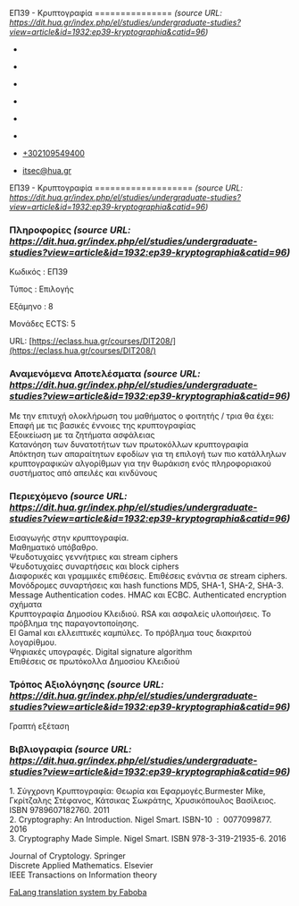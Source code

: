 ΕΠ39 - Κρυπτογραφία
===============    *(source URL: https://dit.hua.gr/index.php/el/studies/undergraduate-studies?view=article&id=1932:ep39-kryptographia&catid=96)*

*   [](https://www.facebook.com/ditharokopio)
*   [](https://www.youtube.com/channel/UCEHkYirpXF1nSLxDCrfDZ4A)
*   [](https://www.linkedin.com/company/77699385)
*   [](https://www.instagram.com/dithua)

*   [](https://dit.hua.gr/index.php/el/studies/undergraduate-studies)
*   [](https://dit.hua.gr/index.php/en/studies/undergraduate-studies)

*   [+302109549400](tel:+302109549400)
*   [itsec@hua.gr](mailto:itsec@hua.gr)

ΕΠ39 - Κρυπτογραφία
===================  *(source URL: https://dit.hua.gr/index.php/el/studies/undergraduate-studies?view=article&id=1932:ep39-kryptographia&catid=96)*

### Πληροφορίες  *(source URL: https://dit.hua.gr/index.php/el/studies/undergraduate-studies?view=article&id=1932:ep39-kryptographia&catid=96)*

Κωδικός : ΕΠ39

Τύπος : Επιλογής

Εξάμηνο : 8

Μονάδες ECTS: 5

URL: [https://eclass.hua.gr/courses/DIT208/](https://eclass.hua.gr/courses/DIT208/)

### Αναμενόμενα Αποτελέσματα  *(source URL: https://dit.hua.gr/index.php/el/studies/undergraduate-studies?view=article&id=1932:ep39-kryptographia&catid=96)*

Με την επιτυχή ολοκλήρωση του μαθήματος ο φοιτητής / τρια θα έχει:  
Επαφή με τις βασικές έννοιες της κρυπτογραφίας  
Εξοικείωση με τα ζητήματα ασφάλειας  
Κατανόηση των δυνατοτήτων των πρωτοκόλλων κρυπτογραφία  
Απόκτηση των απαραίτητων εφοδίων για τη επιλογή των πιο κατάλληλων κρυπτογραφικών αλγορίθμων για την θωράκιση ενός πληροφοριακού συστήματος από απειλές και κινδύνους

### Περιεχόμενο  *(source URL: https://dit.hua.gr/index.php/el/studies/undergraduate-studies?view=article&id=1932:ep39-kryptographia&catid=96)*

Εισαγωγής στην κρυπτογραφία.  
Μαθηματικό υπόβαθρο.  
Ψευδοτυχαίες γεννήτριες και stream ciphers  
Ψευδοτυχαίες συναρτήσεις και block ciphers  
Διαφορικές και γραμμικές επιθέσεις. Επιθέσεις ενάντια σε stream ciphers.  
Μονόδρομες συναρτήσεις και hash functions MD5, SHA-1, SHA-2, SHA-3.  
Message Authentication codes. HMAC και ECBC. Authenticated encryption σχήματα  
Κρυπτογραφία Δημοσίου Κλειδιού. RSA και ασφαλείς υλοποιήσεις. Το πρόβλημα της παραγοντοποίησης.  
El Gamal και ελλειπτικές καμπύλες. Το πρόβλημα τους διακριτού λογαρίθμου.  
Ψηφιακές υπογραφές. Digital signature algorithm  
Επιθέσεις σε πρωτόκολλα Δημοσίου Κλειδιού

### Τρόπος Αξιολόγησης  *(source URL: https://dit.hua.gr/index.php/el/studies/undergraduate-studies?view=article&id=1932:ep39-kryptographia&catid=96)*

Γραπτή εξέταση

### Βιβλιογραφία  *(source URL: https://dit.hua.gr/index.php/el/studies/undergraduate-studies?view=article&id=1932:ep39-kryptographia&catid=96)*

1\. Σύγχρονη Κρυπτογραφία: Θεωρία και Εφαρμογές.Burmester Mike, Γκρίτζαλης Στέφανος, Κάτσικας Σωκράτης, Χρυσικόπουλος Βασίλειος. ISBN 9789607182760. 2011  
2\. Cryptography: An Introduction. Nigel Smart. ISBN-10 ‏ : ‎ 0077099877. 2016  
3\. Cryptography Made Simple. Nigel Smart. ISBN 978-3-319-21935-6. 2016

Journal of Cryptology. Springer  
Discrete Applied Mathematics. Elsevier  
IEEE Transactions on Information theory

[FaLang translation system by Faboba](http://www.faboba.com/ "Faboba : Création de composantJoomla")

[](https://dit.hua.gr/index.php/el/studies/undergraduate-studies?view=article&id=1932:ep39-kryptographia&catid=96#)
